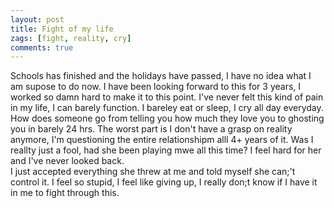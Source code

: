 ```yaml
---
layout: post
title: Fight of my life
zags: [fight, reality, cry]
comments: true
---
```


Schools has finished and the holidays have passed, I have no idea what I am supose to do now.
I have been looking forward to this for 3 years, I worked so damn hard to make it to this point.
I've never felt this kind of pain in my life, I can barely function. I bareley eat or sleep, I cry all day everyday.
How does someone go from telling you how much they love you to ghosting you in barely 24 hrs.
The worst part is I don't have a grasp on reality anymore, I'm questioning the entire relationshipm alll 4+ years of it.
Was I reallty just a fool, had she been playing mwe all this time? I feel hard for her and I've never looked back.  
I just accepted everything she threw at me and told myself she can;'t control it. I feel so stupid, I feel like giving up, I really don;t know if I have it in me to fight through this.
